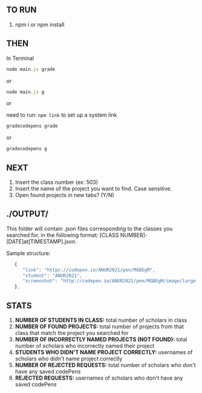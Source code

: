 ## TO RUN

1.  npm i or npm install

## THEN

In Terminal

```javascript
node main.js grade
```

or

```javascript
node main.js g
```

or

need to run: `npm link` to set up a system link

```javascript
gradecodepens grade
```

or

```javascript
gradecodepens g
```

## NEXT

1.  Insert the class number (ex: 503)
2.  Insert the name of the project you want to find. Case sensitive.
3.  Open found projects in new tabs? (Y/N)

## ./OUTPUT/

This folder will contain .json files corresponding to the classes you searched for, in the following format: [CLASS NUMBER]-[DATE]at[TIMESTAMP].json.

Sample structure:

```javascript
   {
      "link": "https://codepen.io/ANUR2021/pen/MGBEgM",
      "student": "ANUR2021",
      "screenshot": "http://codepen.io/ANUR2021/pen/MGBEgM/image/large.png"
   },
```

## STATS

1.  **NUMBER OF STUDENTS IN CLASS:** total number of scholars in class
2.  **NUMBER OF FOUND PROJECTS:** total number of projects from that class that match the project you searched for
3.  **NUMBER OF INCORRECTLY NAMED PROJECTS (NOT FOUND):** total number of scholars who incorrectly named their project
4.  **STUDENTS WHO DIDN'T NAME PROJECT CORRECTLY:** usernames of scholars who didn't name project correctly
5.  **NUMBER OF REJECTED REQUESTS:** total number of scholars who don't have any saved codePens
6.  **REJECTED REQUESTS:** usernames of scholars who don't have any saved codePens
